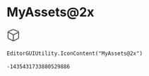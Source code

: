 # MyAssets@2x
![](/img/MyAssets@2x.png)

``` CSharp
EditorGUIUtility.IconContent("MyAssets@2x")
```
```
-1435431733880529886
```
